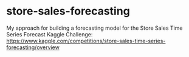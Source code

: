 # store-sales-forecasting
My approach for building a forecasting model for the Store Sales Time Series Forecast Kaggle Challenge: https://www.kaggle.com/competitions/store-sales-time-series-forecasting/overview
